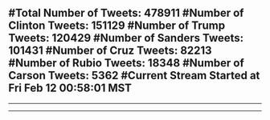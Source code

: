 #Total Number of Tweets: 478911 
#Number of Clinton Tweets: 151129
#Number of Trump Tweets: 120429
#Number of Sanders Tweets: 101431
#Number of Cruz Tweets: 82213
#Number of Rubio Tweets: 18348
#Number of Carson Tweets: 5362
#Current Stream Started at Fri Feb 12 00:58:01 MST
---
---
---
